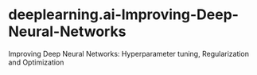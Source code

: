 # deeplearning.ai-Improving-Deep-Neural-Networks
Improving Deep Neural Networks: Hyperparameter tuning, Regularization and Optimization
